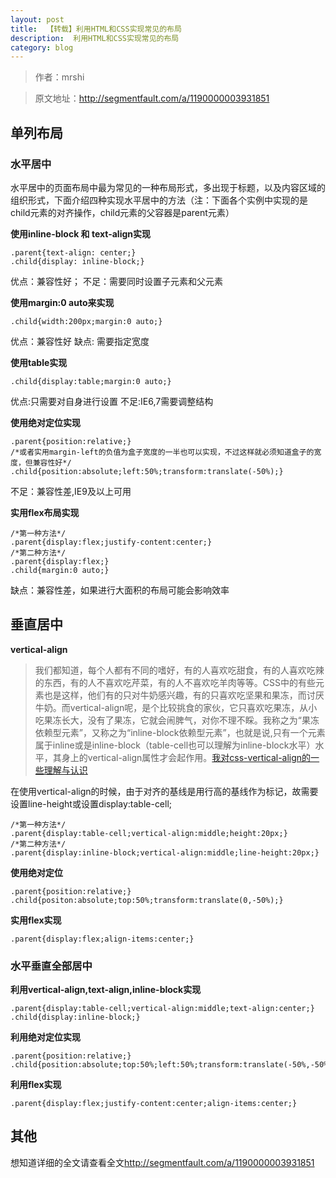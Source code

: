```yaml
---
layout: post
title:  【转载】利用HTML和CSS实现常见的布局
description:  利用HTML和CSS实现常见的布局
category: blog
---
```


>作者：mrshi 

>原文地址：<a href="http://segmentfault.com/a/1190000003931851">http://segmentfault.com/a/1190000003931851</a>

## 单列布局
### 水平居中

水平居中的页面布局中最为常见的一种布局形式，多出现于标题，以及内容区域的组织形式，下面介绍四种实现水平居中的方法（注：下面各个实例中实现的是child元素的对齐操作，child元素的父容器是parent元素）

**使用inline-block 和 text-align实现**

    .parent{text-align: center;}
    .child{display: inline-block;}

优点：兼容性好；
不足：需要同时设置子元素和父元素

**使用margin:0 auto来实现**

    .child{width:200px;margin:0 auto;}

优点：兼容性好
缺点: 需要指定宽度

**使用table实现**

    .child{display:table;margin:0 auto;}

优点:只需要对自身进行设置
不足:IE6,7需要调整结构

**使用绝对定位实现**

    .parent{position:relative;}
    /*或者实用margin-left的负值为盒子宽度的一半也可以实现，不过这样就必须知道盒子的宽度，但兼容性好*/
    .child{position:absolute;left:50%;transform:translate(-50%);}

不足：兼容性差,IE9及以上可用

**实用flex布局实现**

    /*第一种方法*/
    .parent{display:flex;justify-content:center;}
    /*第二种方法*/
    .parent{display:flex;}
    .child{margin:0 auto;}

缺点：兼容性差，如果进行大面积的布局可能会影响效率

## 垂直居中

**vertical-align**

>我们都知道，每个人都有不同的嗜好，有的人喜欢吃甜食，有的人喜欢吃辣的东西，有的人不喜欢吃芹菜，有的人不喜欢吃羊肉等等。CSS中的有些元素也是这样，他们有的只对牛奶感兴趣，有的只喜欢吃坚果和果冻，而讨厌牛奶。而vertical-align呢，是个比较挑食的家伙，它只喜欢吃果冻，从小吃果冻长大，没有了果冻，它就会闹脾气，对你不理不睬。我称之为“果冻依赖型元素”，又称之为“inline-block依赖型元素”，也就是说,只有一个元素属于inline或是inline-block（table-cell也可以理解为inline-block水平）水平，其身上的vertical-align属性才会起作用。<a href="http://www.zhangxinxu.com/wordpress/2010/05/%E6%88%91%E5%AF%B9css-vertical-align%E7%9A%84%E4%B8%80%E4%BA%9B%E7%90%86%E8%A7%A3%E4%B8%8E%E8%AE%A4%E8%AF%86%EF%BC%88%E4%B8%80%EF%BC%89/">我对css-vertical-align的一些理解与认识</a>

在使用vertical-align的时候，由于对齐的基线是用行高的基线作为标记，故需要设置line-height或设置display:table-cell;

    /*第一种方法*/
    .parent{display:table-cell;vertical-align:middle;height:20px;}
    /*第二种方法*/
    .parent{display:inline-block;vertical-align:middle;line-height:20px;}

**使用绝对定位**

    .parent{position:relative;}
    .child{positon:absolute;top:50%;transform:translate(0,-50%);}

**实用flex实现**

    .parent{display:flex;align-items:center;}

### 水平垂直全部居中

**利用vertical-align,text-align,inline-block实现**

    .parent{display:table-cell;vertical-align:middle;text-align:center;}
    .child{display:inline-block;}

**利用绝对定位实现**

    .parent{position:relative;}
    .child{position:absolute;top:50%;left:50%;transform:translate(-50%,-50%);}

**利用flex实现**

    .parent{display:flex;justify-content:center;align-items:center;}

## 其他

想知道详细的全文请查看全文<a href="http://segmentfault.com/a/1190000003931851">http://segmentfault.com/a/1190000003931851</a>